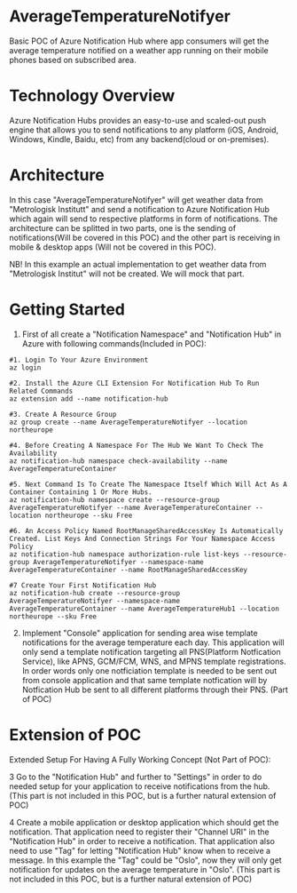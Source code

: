 # AverageTemperatureNotifyer

Basic POC of Azure Notification Hub where app consumers will get the average temperature notified on a weather app running on their mobile phones based on subscribed area. 

# Technology Overview

Azure Notification Hubs provides an easy-to-use and scaled-out push engine that allows you to send notifications to any platform (iOS, Android, Windows, Kindle, Baidu, etc) from any backend(cloud or on-premises). 

# Architecture

In this case "AverageTemperatureNotifyer" will get weather data from "Metrologisk Institutt" and send a notification to Azure Notification Hub which again will send to respective platforms in form of notifications. The architecture can be splitted in two parts, one is the sending of notifications(Will be covered in this POC) and the other part is receiving in mobile & desktop apps (Will not be covered in this POC). 

NB! In this example an actual implementation to get weather data from "Metrologisk Institut" will not be created. We will mock that part. 

# Getting Started

1. First of all create a "Notification Namespace" and "Notification Hub" in Azure with following commands(Included in POC):

```
#1. Login To Your Azure Environment
az login

#2. Install the Azure CLI Extension For Notification Hub To Run Related Commands
az extension add --name notification-hub

#3. Create A Resource Group 
az group create --name AverageTemperatureNotifyer --location northeurope

#4. Before Creating A Namespace For The Hub We Want To Check The Availability
az notification-hub namespace check-availability --name AverageTemperatureContainer

#5. Next Command Is To Create The Namespace Itself Which Will Act As A Container Containing 1 Or More Hubs. 
az notification-hub namespace create --resource-group AverageTemperatureNotifyer --name AverageTemperatureContainer --location northeurope --sku Free

#6. An Access Policy Named RootManageSharedAccessKey Is Automatically Created. List Keys And Connection Strings For Your Namespace Access Policy
az notification-hub namespace authorization-rule list-keys --resource-group AverageTemperatureNotifyer --namespace-name AverageTemperatureContainer --name RootManageSharedAccessKey

#7 Create Your First Notification Hub
az notification-hub create --resource-group  AverageTemperatureNotifyer --namespace-name AverageTemperatureContainer --name AverageTemperatureHub1 --location northeurope --sku Free
```

2. Implement "Console" application for sending area wise template notifications for the average temperature each day. This application will only send a template notification targeting all PNS(Platform Notfication Service), like APNS, GCM/FCM, WNS, and MPNS template registrations. In order words only one notficiation template is needed to be sent out from console application and that same template notfication will by Notfication Hub be sent to all different platforms through their PNS. (Part of POC)

# Extension of POC

Extended Setup For Having A Fully Working Concept (Not Part of POC): 

3 Go to the "Notification Hub" and further to "Settings" in order to do needed setup for your application to receive notifications from the hub. (This part is not included in this POC, but is a further natural extension of POC)

4 Create a mobile application or desktop application which should get the notification. That application need to register their "Channel URI" in the "Notification Hub" in order to receive a notification. That application also need to use "Tag" for letting "Notification Hub" know when to receive a message. In this example the "Tag" could be "Oslo", now they will only get notification for updates on the average temperature in "Oslo". (This part is not included in this POC, but is a further natural extension of POC)
